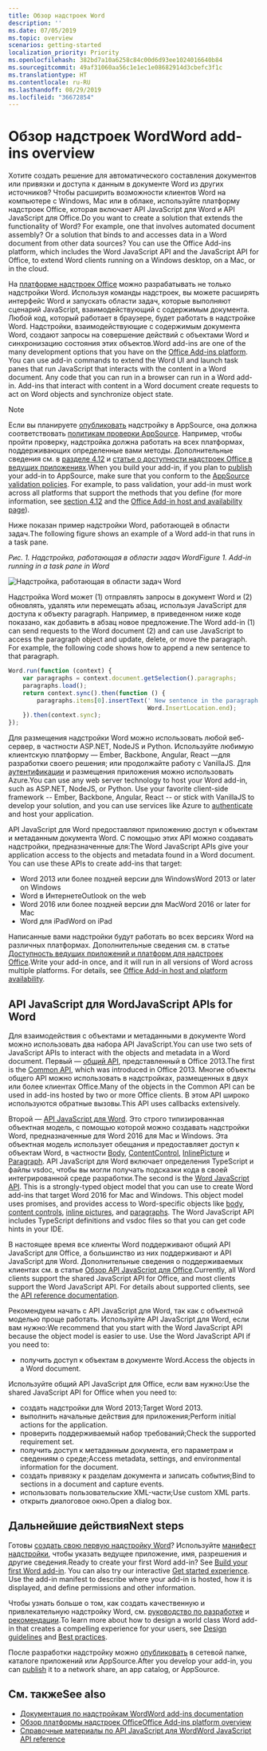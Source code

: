 ```yaml
---
title: Обзор надстроек Word
description: ''
ms.date: 07/05/2019
ms.topic: overview
scenarios: getting-started
localization_priority: Priority
ms.openlocfilehash: 382bd7a10a6258c84c00d6d93ee1024016640b84
ms.sourcegitcommit: 49af31060aa56c1e1ec1e08682914d3cbefc3f1c
ms.translationtype: HT
ms.contentlocale: ru-RU
ms.lasthandoff: 08/29/2019
ms.locfileid: "36672854"
---
```

# <a name="word-add-ins-overview"></a><span data-ttu-id="36a20-102">Обзор надстроек Word</span><span class="sxs-lookup"><span data-stu-id="36a20-102">Word add-ins overview</span></span>

<span data-ttu-id="36a20-p101">Хотите создать решение для автоматического составления документов или привязки и доступа к данным в документе Word из других источников? Чтобы расширить возможности клиентов Word на компьютере с Windows, Mac или в облаке, используйте платформу надстроек Office, которая включает API JavaScript для Word и API JavaScript для Office.</span><span class="sxs-lookup"><span data-stu-id="36a20-p101">Do you want to create a solution that extends the functionality of Word? For example, one that involves automated document assembly? Or a solution that binds to and accesses data in a Word document from other data sources? You can use the Office Add-ins platform, which includes the Word JavaScript API and the JavaScript API for Office, to extend Word clients running on a Windows desktop, on a Mac, or in the cloud.</span></span>

<span data-ttu-id="36a20-p102">На [платформе надстроек Office](../overview/office-add-ins.md) можно разрабатывать не только надстройки Word. Используя команды надстроек, вы можете расширять интерфейс Word и запускать области задач, которые выполняют сценарий JavaScript, взаимодействующий с содержимым документа. Любой код, который работает в браузере, будет работать в надстройке Word. Надстройки, взаимодействующие с содержимым документа Word, создают запросы на совершение действий с объектами Word и синхронизацию состояния этих объектов.</span><span class="sxs-lookup"><span data-stu-id="36a20-p102">Word add-ins are one of the many development options that you have on the [Office Add-ins platform](../overview/office-add-ins.md). You can use add-in commands to extend the Word UI and launch task panes that run JavaScript that interacts with the content in a Word document. Any code that you can run in a browser can run in a Word add-in. Add-ins that interact with content in a Word document create requests to act on Word objects and synchronize object state.</span></span> 

> [!NOTE]
> <span data-ttu-id="36a20-p103">Если вы планируете [опубликовать](../publish/publish.md) надстройку в AppSource, она должна соответствовать [политикам проверки AppSource](/office/dev/store/validation-policies). Например, чтобы пройти проверку, надстройка должна работать на всех платформах, поддерживающих определенные вами методы. Дополнительные сведения см. в [разделе 4.12](/office/dev/store/validation-policies#4-apps-and-add-ins-behave-predictably) и [статье о доступности надстроек Office в ведущих приложениях](../overview/office-add-in-availability.md).</span><span class="sxs-lookup"><span data-stu-id="36a20-p103">When you build your add-in, if you plan to [publish](../publish/publish.md) your add-in to AppSource, make sure that you conform to the [AppSource validation policies](/office/dev/store/validation-policies). For example, to pass validation, your add-in must work across all platforms that support the methods that you define (for more information, see [section 4.12](/office/dev/store/validation-policies#4-apps-and-add-ins-behave-predictably) and the [Office Add-in host and availability page](../overview/office-add-in-availability.md)).</span></span>

<span data-ttu-id="36a20-113">Ниже показан пример надстройки Word, работающей в области задач.</span><span class="sxs-lookup"><span data-stu-id="36a20-113">The following figure shows an example of a Word add-in that runs in a task pane.</span></span>

<span data-ttu-id="36a20-114">*Рис. 1. Надстройка, работающая в области задач Word*</span><span class="sxs-lookup"><span data-stu-id="36a20-114">*Figure 1. Add-in running in a task pane in Word*</span></span>

![Надстройка, работающая в области задач Word](../images/word-add-in-show-host-client.png)

<span data-ttu-id="36a20-p104">Надстройка Word может (1) отправлять запросы в документ Word и (2) обновлять, удалять или перемещать абзац, используя JavaScript для доступа к объекту paragraph. Например, в приведенном ниже коде показано, как добавить в абзац новое предложение.</span><span class="sxs-lookup"><span data-stu-id="36a20-p104">The Word add-in (1) can send requests to the Word document (2) and can use JavaScript to access the paragraph object and update, delete, or move the paragraph. For example, the following code shows how to append a new sentence to that paragraph.</span></span>

```js
Word.run(function (context) {
    var paragraphs = context.document.getSelection().paragraphs;
    paragraphs.load();
    return context.sync().then(function () {
        paragraphs.items[0].insertText(' New sentence in the paragraph.',
                                       Word.InsertLocation.end);
    }).then(context.sync);
});

```

<span data-ttu-id="36a20-p105">Для размещения надстройки Word можно использовать любой веб-сервер, в частности ASP.NET, NodeJS и Python. Используйте любимую клиентскую платформу — Ember, Backbone, Angular, React —для разработки своего решения; или продолжайте работу с VanillaJS. Для [аутентификации](../develop/use-the-oauth-authorization-framework-in-an-office-add-in.md) и размещения приложения можно использовать Azure.</span><span class="sxs-lookup"><span data-stu-id="36a20-p105">You can use any web server technology to host your Word add-in, such as ASP.NET, NodeJS, or Python. Use your favorite client-side framework -- Ember, Backbone, Angular, React -- or stick with VanillaJS to develop your solution, and you can use services like Azure to [authenticate](../develop/use-the-oauth-authorization-framework-in-an-office-add-in.md) and host your application.</span></span>

<span data-ttu-id="36a20-p106">API JavaScript для Word предоставляют приложению доступ к объектам и метаданным документа Word. С помощью этих API можно создавать надстройки, предназначенные для:</span><span class="sxs-lookup"><span data-stu-id="36a20-p106">The Word JavaScript APIs give your application access to the objects and metadata found in a Word document. You can use these APIs to create add-ins that target:</span></span>

* <span data-ttu-id="36a20-122">Word 2013 или более поздней версии для Windows</span><span class="sxs-lookup"><span data-stu-id="36a20-122">Word 2013 or later on Windows</span></span>
* <span data-ttu-id="36a20-123">Word в Интернете</span><span class="sxs-lookup"><span data-stu-id="36a20-123">Outlook on the web</span></span>
* <span data-ttu-id="36a20-124">Word 2016 или более поздней версии для Mac</span><span class="sxs-lookup"><span data-stu-id="36a20-124">Word 2016 or later for Mac</span></span>
* <span data-ttu-id="36a20-125">Word для iPad</span><span class="sxs-lookup"><span data-stu-id="36a20-125">Word on iPad</span></span>

<span data-ttu-id="36a20-p107">Написанные вами надстройки будут работать во всех версиях Word на различных платформах. Дополнительные сведения см. в статье [Доступность ведущих приложений и платформ для надстроек Office](../overview/office-add-in-availability.md).</span><span class="sxs-lookup"><span data-stu-id="36a20-p107">Write your add-in once, and it will run in all versions of Word across multiple platforms. For details, see [Office Add-in host and platform availability](../overview/office-add-in-availability.md).</span></span>

## <a name="javascript-apis-for-word"></a><span data-ttu-id="36a20-128">API JavaScript для Word</span><span class="sxs-lookup"><span data-stu-id="36a20-128">JavaScript APIs for Word</span></span>

<span data-ttu-id="36a20-129">Для взаимодействия с объектами и метаданными в документе Word можно использовать два набора API JavaScript.</span><span class="sxs-lookup"><span data-stu-id="36a20-129">You can use two sets of JavaScript APIs to interact with the objects and metadata in a Word document.</span></span> <span data-ttu-id="36a20-130">Первый — [общий API](/javascript/api/office), представленный в Office 2013.</span><span class="sxs-lookup"><span data-stu-id="36a20-130">The first is the [Common API](/javascript/api/office), which was introduced in Office 2013.</span></span> <span data-ttu-id="36a20-131">Многие объекты общего API можно использовать в надстройках, размещенных в двух или более клиентах Office.</span><span class="sxs-lookup"><span data-stu-id="36a20-131">Many of the objects in the Common API can be used in add-ins hosted by two or more Office clients.</span></span> <span data-ttu-id="36a20-132">В этом API широко используются обратные вызовы.</span><span class="sxs-lookup"><span data-stu-id="36a20-132">This API uses callbacks extensively.</span></span>

<span data-ttu-id="36a20-p109">Второй — [API JavaScript для Word](/javascript/api/word). Это строго типизированная объектная модель, с помощью которой можно создавать надстройки Word, предназначенные для Word 2016 для Mac и Windows. Эта объектная модель использует обещания и предоставляет доступ к объектам Word, в частности [Body](/javascript/api/word/word.body), [ContentControl](/javascript/api/word/word.contentcontrol), [InlinePicture](/javascript/api/word/word.inlinepicture) и [Paragraph](/javascript/api/word/word.paragraph). API JavaScript для Word включает определения TypeScript и файлы vsdoc, чтобы вы могли получать подсказки кода в своей интегрированной среде разработки.</span><span class="sxs-lookup"><span data-stu-id="36a20-p109">The second is the [Word JavaScript API](/javascript/api/word). This is a strongly-typed object model that you can use to create Word add-ins that target Word 2016 for Mac and Windows. This object model uses promises, and provides access to Word-specific objects like [body](/javascript/api/word/word.body), [content controls](/javascript/api/word/word.contentcontrol), [inline pictures](/javascript/api/word/word.inlinepicture), and [paragraphs](/javascript/api/word/word.paragraph). The Word JavaScript API includes TypeScript definitions and vsdoc files so that you can get code hints in your IDE.</span></span>

<span data-ttu-id="36a20-p110">В настоящее время все клиенты Word поддерживают общий API JavaScript для Office, а большинство из них поддерживают и API JavaScript для Word. Дополнительные сведения о поддерживаемых клиентах см. в статье [Обзор API JavaScript для Office](../reference/javascript-api-for-office.md).</span><span class="sxs-lookup"><span data-stu-id="36a20-p110">Currently, all Word clients support the shared JavaScript API for Office, and most clients support the Word JavaScript API. For details about supported clients, see the [API reference documentation](../reference/javascript-api-for-office.md).</span></span>

<span data-ttu-id="36a20-p111">Рекомендуем начать с API JavaScript для Word, так как с объектной моделью проще работать. Используйте API JavaScript для Word, если вам нужно:</span><span class="sxs-lookup"><span data-stu-id="36a20-p111">We recommend that you start with the Word JavaScript API because the object model is easier to use. Use the Word JavaScript API if you need to:</span></span>

* <span data-ttu-id="36a20-141">получить доступ к объектам в документе Word.</span><span class="sxs-lookup"><span data-stu-id="36a20-141">Access the objects in a Word document.</span></span>

<span data-ttu-id="36a20-142">Используйте общий API JavaScript для Office, если вам нужно:</span><span class="sxs-lookup"><span data-stu-id="36a20-142">Use the shared JavaScript API for Office when you need to:</span></span>

* <span data-ttu-id="36a20-143">создать надстройки для Word 2013;</span><span class="sxs-lookup"><span data-stu-id="36a20-143">Target Word 2013.</span></span>
* <span data-ttu-id="36a20-144">выполнить начальные действия для приложения;</span><span class="sxs-lookup"><span data-stu-id="36a20-144">Perform initial actions for the application.</span></span>
* <span data-ttu-id="36a20-145">проверить поддерживаемый набор требований;</span><span class="sxs-lookup"><span data-stu-id="36a20-145">Check the supported requirement set.</span></span>
* <span data-ttu-id="36a20-146">получить доступ к метаданным документа, его параметрам и сведениям о среде;</span><span class="sxs-lookup"><span data-stu-id="36a20-146">Access metadata, settings, and environmental information for the document.</span></span>
* <span data-ttu-id="36a20-147">создать привязку к разделам документа и записать события;</span><span class="sxs-lookup"><span data-stu-id="36a20-147">Bind to sections in a document and capture events.</span></span>
* <span data-ttu-id="36a20-148">использовать пользовательские XML-части;</span><span class="sxs-lookup"><span data-stu-id="36a20-148">Use custom XML parts.</span></span>
* <span data-ttu-id="36a20-149">открыть диалоговое окно.</span><span class="sxs-lookup"><span data-stu-id="36a20-149">Open a dialog box.</span></span>

## <a name="next-steps"></a><span data-ttu-id="36a20-150">Дальнейшие действия</span><span class="sxs-lookup"><span data-stu-id="36a20-150">Next steps</span></span>

<span data-ttu-id="36a20-p112">Готовы [создать свою первую надстройку Word](word-add-ins.md)? Используйте [манифест надстройки](../develop/add-in-manifests.md), чтобы указать ведущее приложение, имя, разрешения и другие сведения.</span><span class="sxs-lookup"><span data-stu-id="36a20-p112">Ready to create your first Word add-in? See [Build your first Word add-in](word-add-ins.md). You can also try our interactive [Get started experience](../develop/add-in-manifests.md). Use the add-in manifest to describe where your add-in is hosted, how it is displayed, and define permissions and other information.</span></span>

<span data-ttu-id="36a20-154">Чтобы узнать больше о том, как создать качественную и привлекательную надстройку Word, см. [руководство по разработке](../design/add-in-design.md) и [рекомендации](../concepts/add-in-development-best-practices.md).</span><span class="sxs-lookup"><span data-stu-id="36a20-154">To learn more about how to design a world class Word add-in that creates a compelling experience for your users, see [Design guidelines](../design/add-in-design.md) and [Best practices](../concepts/add-in-development-best-practices.md).</span></span>

<span data-ttu-id="36a20-155">После разработки надстройку можно [опубликовать](../publish/publish.md) в сетевой папке, каталоге приложений или AppSource.</span><span class="sxs-lookup"><span data-stu-id="36a20-155">After you develop your add-in, you can [publish](../publish/publish.md) it to a network share, an app catalog, or AppSource.</span></span>

## <a name="see-also"></a><span data-ttu-id="36a20-156">См. также</span><span class="sxs-lookup"><span data-stu-id="36a20-156">See also</span></span>

* [<span data-ttu-id="36a20-157">Документация по надстройкам Word</span><span class="sxs-lookup"><span data-stu-id="36a20-157">Word add-ins documentation</span></span>](index.md)
* [<span data-ttu-id="36a20-158">Обзор платформы надстроек Office</span><span class="sxs-lookup"><span data-stu-id="36a20-158">Office Add-ins platform overview</span></span>](../overview/office-add-ins.md)
* [<span data-ttu-id="36a20-159">Справочные материалы по API JavaScript для Word</span><span class="sxs-lookup"><span data-stu-id="36a20-159">Word JavaScript API reference</span></span>](/office/dev/add-ins/reference/overview/word-add-ins-reference-overview)
